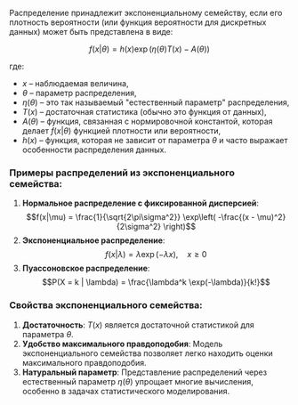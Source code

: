 Распределение принадлежит экспоненциальному семейству, если его плотность вероятности (или функция вероятности для дискретных данных) может быть представлена в виде:

$$f(x|\theta) = h(x) \exp\left( \eta(\theta) T(x) - A(\theta) \right)$$

где:

- $x$ – наблюдаемая величина,
- $\theta$ – параметр распределения,
- $\eta(\theta)$ – это так называемый "естественный параметр" распределения,
- $T(x)$ – достаточная статистика (обычно это функция от данных),
- $A(\theta)$ – функция, связанная с нормировочной константой, которая делает $f(x|\theta)$ функцией плотности или вероятности,
- $h(x)$ – функция, которая не зависит от параметра $\theta$ и часто выражает особенности распределения данных.
### Примеры распределений из экспоненциального семейства:

1. **Нормальное распределение с фиксированной дисперсией**:$$f(x|\mu) = \frac{1}{\sqrt{2\pi\sigma^2}} \exp\left( -\frac{(x - \mu)^2}{2\sigma^2} \right)$$
2. **Экспоненциальное распределение**:$$f(x|\lambda) = \lambda \exp(-\lambda x), \quad x \geq 0$$
3. **Пуассоновское распределение**:$$P(X = k | \lambda) = \frac{\lambda^k \exp(-\lambda)}{k!}​$$
### Свойства экспоненциального семейства:

1. **Достаточность**: $T(x)$ является достаточной статистикой для параметра $\theta$.
2. **Удобство максимального правдоподобия**: Модель экспоненциального семейства позволяет легко находить оценки максимального правдоподобия.
3. **Натуральный параметр**: Представление распределений через естественный параметр $\eta(\theta)$ упрощает многие вычисления, особенно в задачах статистического моделирования.